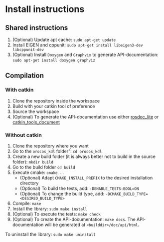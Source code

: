 # Install instructions

## Shared instructions

1. (Optional) Update apt cache: `sudo apt-get update`
2. Install EIGEN and cppunit: `sudo apt-get install libeigen3-dev libcppunit-dev`
3. (Optional) Install `Doxygen` and `Graphvix` to generate API-documentation: `sudo apt-get install doxygen graphviz`

## Compilation

### With catkin

1. Clone the repository inside the workspace
2. Build with your catkin tool of preference
3. Source the workspace
4. (Optional) To generate the API-documentation use either [rosdoc_lite](http://wiki.ros.org/rosdoc_lite) or
[catkin_tools_document](https://github.com/mikepurvis/catkin_tools_document)

### Without catkin

1. Clone the repository where you want
2. Go to the `orocos_kdl` folder": `cd orocos_kdl`
3. Create a new build folder (it is always better not to build in the source folder): `mkdir build`
4. Go to the build folder `cd build`
5. Execute cmake: `cmake ..`
   - (Optional) Adapt `CMAKE_INSTALL_PREFIX` to the desired installation directory
   - (Optional) To build the tests, add: `-DENABLE_TESTS:BOOL=ON`
   - (Optional) To change the build type, add: `-DCMAKE_BUILD_TYPE=<DESIRED_BUILD_TYPE>`
6. Compile: `make`
7. Install the library: `sudo make install`
8. (Optional) To execute the tests: `make check`
9. (Optional) To create the API-documentation: `make docs`. The API-documentation will be generated at
`<builddir>/doc/api/html`.

To uninstall the library: `sudo make uninstall`
